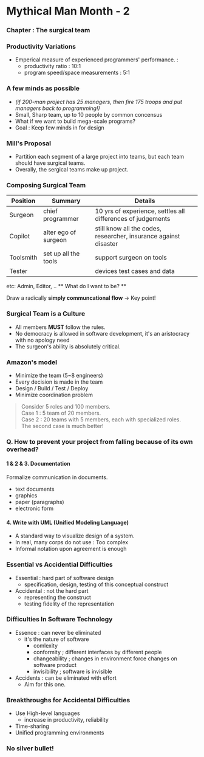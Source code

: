 # Mythical Man Month - 2

### Chapter : The surgical team

### Productivity Variations
- Emperical measure of experienced programmers' performance. :
  - productivity ratio : 10:1
  - program speed/space measurements : 5:1
  
### A few minds as possible
- *(if 200-man project has 25 managers, then fire 175 troops and put managers back to programming!)*
- Small, Sharp team, up to 10 people by common concensus
- What if we want to build mega-scale programs?
- Goal : Keep few minds in for design

### Mill's Proposal
- Partition each segment of a large project into teams, but each team should have surgical teams.
- Overally, the sergical teams make up project.

### Composing Surgical Team
| Position | Summary | Details|
|---|---|---|
| Surgeon | chief programmer | 10 yrs of experience, settles all differences of judgements |
| Copilot | alter ego of surgeon | still know all the codes, researcher, insurance against disaster|
| Toolsmith | set up all the tools | support surgeon on tools
| Tester | | devices test cases and data |

etc: Admin, Editor, ..
** What do I want to be? **

Draw a radically **simply communcational flow** -> Key point!

### Surgical Team is a Culture
- All members **MUST** follow the rules.
- No democracy is allowed in software development, it's an aristocracy with no apology need
- The surgeon's ability is absolutely critical.

### Amazon's model
- Minimize the team (5~8 engineers)
- Every decision is made in the team
- Design / Build / Test / Deploy
- Minimize coordination problem

> Consider 5 roles and 100 members.  
> Case 1 : 5 team of 20 members.  
> Case 2 : 20 teams with 5 members, each with specialized roles.  
> The second case is much better!

### Q. How to prevent your project from falling because of its own overhead?

#### 1 & 2 & 3. Documentation
Formalize communication in documents.
- text documents
- graphics
- paper (paragraphs)
- electronic form

#### 4. Write with UML (Unified Modeling Language)
- A standard way to visualize design of a system.
- In real, many corps do not use : Too complex
- Informal notation upon agreement is enough

### Essential vs Accidential Difficulties
- Essential : hard part of software design
  - specification, design, testing of this conceptual construct
- Accidental : not the hard part
  - representing the construct
  - testing fidelity of the representation

### Difficulties In Software Technology
- Essence : can never be eliminated
  - it's the nature of software
    - comlexity
    - conformity ; different interfaces by different people
    - changeability ; changes in environment force changes on software product
    - invisibility ; software is invisible
- Accidents : can be eliminated with effort
  - Aim for this one.
  
### Breakthroughs for Accidental Difficulties
- Use High-level languages
  - increase in productivity, reliability
- Time-sharing
- Unified programming environments

### No silver bullet!
